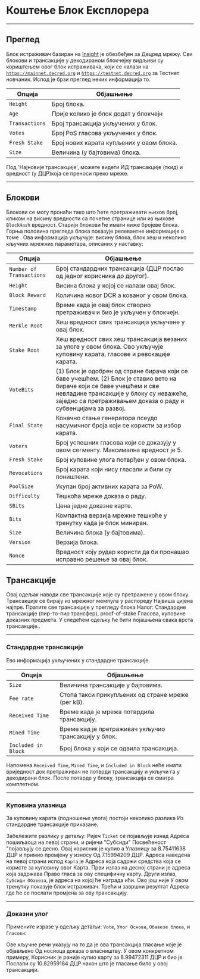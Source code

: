 # <i class="fa fa-cubes"></i> Коштење Блок Експлорера 

---

## <i class="fa fa-info-circle"></i> Преглед

Блок истраживач базиран на
[Insight](https://github.com/bitpay/insight-ui) је обезбеђен за
Децред мрежу. Сви блокови и трансакције у декодираном блокчејну видљиви су кориштењем овог блок истраживача, који се налази на
[`https://mainnet.decred.org`](https://mainnet.decred.org) и
[`https://testnet.decred.org`](https://testnet.decred.org) за
Тестнет новчаник. Испод је брзи преглед неких информација
то.

Опција         | Објашњење
---            | ---
`Height`       | Број блока.
`Age`          | Прије колико је блок додат у блокчејн
`Transactions` | Број трансакција укључених у блок.
`Votes`        | Број PoS гласова укључених у блок.
`Fresh Stake`  | Број нових карата купљених у овом блока.
`Size`         | Величина (у бајтовима) блока.

Под 'Најновије трансакције', можете видети ИД трансакције (ткид) и вредност (у ДЦР)која се преноси преко мреже.

---

## <i class="fa fa-cube"></i> Блокови 

Блокови се могу пронаћи тако што ћете претраживати њихов број,
кликом на висину вредности са почетне странице или из њихове
`BlockHash` вредност. Старији блокови ће имати ниже бројеве блока. Горња половина прегледа блока показује релевантне информације о томе
. Ова информација укључује: висину блока, блок хеш и неколико кључних мрежних параметара, описаних у наставку:

Опција                   | Објашњење
---                      | ---
`Number of Transactions` | Број стандардних трансакција (ДЦР послао од једног корисника до другог).
`Height`                 | Висина блока у којој се налази овај блок.
`Block Reward`           | Количина новог DCR а кованог у овом блока.
`Timestamp`              | Време када је овај блок створио претраживач и био је укључен у блокчејн.
`Merkle Root`            | Хеш вредност свих трансакција  укључене у овај блок.
`Stake Root`             | Хеш вредност свих хеш трансакција везаних за улоге у овом блока. Ово укључује куповину карата, гласове и ревокације карата.
`VoteBits`               | (1) Блок је одобрен од стране бирача који се баве учешћем. (2) Блок је ставио вето на бираче који се баве учешћем и све невладине трансакције у блоку су неважеће, заједно са претраживањем доказа о раду и субвенцијама за развој.
`Final State`            | Коначно стање генератора псеудо насумичног броја који се користи за избор карата.
`Voters`                 | Број успешних гласова који се доказују у овом сегменту. Максимална вредност је 5.
`Fresh Stake`            | Број куповине улога потврђен у овом блока.
`Revocations`            | Број карата који нису гласали и били су поништени.
`PoolSize`               | Укупан број активних карата за PoW.
`Difficulty`             | Тешкоћа мреже доказа о раду.
`SBits`                  | Цена једне доказне карте.
`Bits`                   | Компактна верзија мрежне тешкоће у тренутку када је блок миниран.
`Size`                   | Величина блока (у бајтовима).
`Version`                | Верзија блока.
`Nonce`                  | Вредност коју рудар користи да би пронашао исправно решење за овај блок.

## <i class="fa fa-exchange"></i> Трансакције 

Овај одељак наводи све трансакције које су претражене у овом
блоку. Трансакције се бирају из мрежног мемпула у распореду
Највиша цијена најпре. Пратите све трансакције у прегледу блока
Налог: Стандардне трансакције (пир-то-пир трансфер), proof-of-stake
Гласова, куповине доказних предмета. У следећем одељку ће бити појашњена свака врста трансакције..

---

### Стандардне трансакције

Ево информација укључених у стандардне трансакције.

Опција              | Објашњење
---                 | ---
`Size`              | Величина трансакције у бајтовима.
`Fee rate`          | Стопа такси прикупљених од стране мреже (per kB).
`Received Time`     | Време када је мрежа потврдила трансакцију.
`Mined Time`        | Време кад је претраживач укључио трансакцију у блок.
`Included in Block` | Број блока у који се одвила трансакција.

Напомена `Received Time`, `Mined Time`, и `Included in Block` неће имати вриједност док претраживач не потврди трансакцију и укључи га у декодирани блок. После потврде у блоку, трансакција се сматра комплетном.


---

### Куповина улазница

За куповину карата (подношење улога) постоји неколико разлика
Из стандардне трансакције приказане.

Забележите разлику у детаљу: Ријеч `Ticket` се појављује изнад
Адреса пошиљаоца на левој страни, и ријечи "Субсиди"
Посвећеност "појављују се десно. Овај корисник је купио а
Улазницу за 8.75411638 ДЦР и примио промјену у износу
Од 7.15994209 ДЦР. Адреса наведена на левој страни испод `Карта` је
Адреса која садржи средства која се користе за куповину овог
Карта. Први излаз на десној страни је адреса која задржава
Право гласа за ову специфичну карту. Други излаз, `Субсиди
Обавеза`, је адреса на којој ће награда ићи. Ово још није
У овом тренутку показује блок истраживач. Трећи и завршни резултат
Адреса где ће се послати промјена за ову трансакцију.

---

### Доказни улог

Примените изразе у одељку детаљи: `Vote`, `Улог
Основа`, `Обавезе блока`, и `Гласови`:

Ове кључне речи указују на то да је ова трансакција гласање које је објављено
Од носиоца доказа о власништву. У овом конкретном примеру,
Корисник је раније купио карту за 8.99472311 ДЦР и био је
Послали су 10.82959184 ДЦР након што је гласање било у овој трансакцији.
